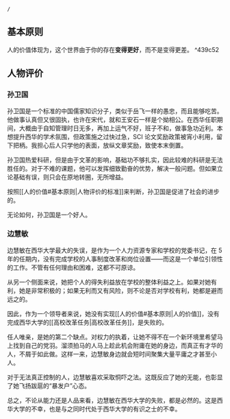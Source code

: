```ActivityHistory
/
```
## 基本原则
人的价值体现为，这个世界由于你的存在**变得更好**，而不是变得更差。 ^439c52

## 人物评价
 ### 孙卫国
孙卫国是一个标准的中国儒家知识分子，类似于岳飞一样的愚忠，而且能够吃苦。他做事认真但又很固执，也许在宋代，就和王安石一样是个拗相公。在西华任职期间，大概由于自知管理时日无多，再加上运气不好，班子不和，做事急功近利。本想提升西华的学术氛围，但政策施之过快过急，SCI 论文奖励政策被宵小利用，留下把柄。我担心后人只学他的表面，放纵文章奖励，致使本末倒置。

孙卫国热爱科研，但是由于文革的影响，基础功不够扎实，因此较难的科研是无法胜任的。对于不难的课题，他可以发挥细致勤奋的优势，解决一般问题。但如果立论基础有误，则只会在原地转圈，无所增益。

按照[[人的价值#基本原则|人物评价的标准]]来判断，孙卫国是促进了社会的进步的。

无论如何，孙卫国是一个好人。

### 边慧敏
边慧敏在西华大学最大的失误，是作为一个人力资源专家和学校的党委书记，在 5 年的任期内，没有完成学校的人事制度改革和岗位设置——而这是一个单位引领性的工作。不管有任何理由和困难，这都不可原谅。

从另一个侧面来说，她把个人的得失利益放在学校的整体利益之上。如果对她有利，她是非常积极的；如果无利而又有风险，则不论是否对学校有利，她都是避而远之的。

因此，作为一个领导者来说，她没有实现[[人的价值#基本原则|人的价值]]，没有完成西华大学的[[高校改革任务|高校改革任务]]，是失败的。

任人唯亲，是她的第二个缺点。对权力的执着，让她不得不在一个新环境里希望马上找到自己的党羽。溜须拍马的人马上趁此机会附庸在她的身边，而真正有才华的人，不屑于如此做。这样一来，边慧敏身边就会短时间聚集大量平庸之才甚至小人。

对于无法真正控制的人，边慧敏喜欢采取恫吓之法。这既反应了她的无能，也彰显了她飞扬跋扈的“暴发户”心态。

总之，不论从能力还是人品来看，边慧敏在西华大学的失败，都是必然的。这是西华大学的不幸，也是与之同时代处于西华大学的有识之士的不幸。
